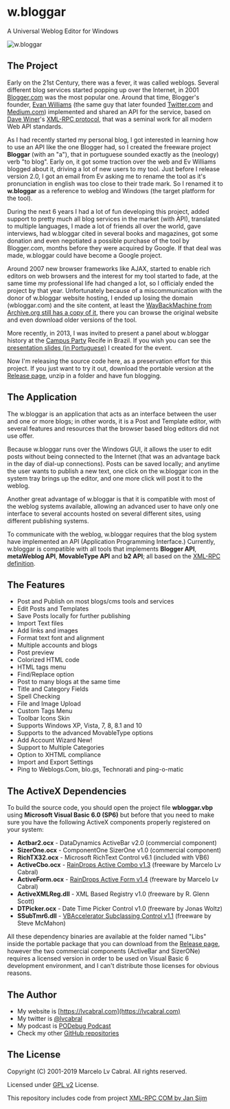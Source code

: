 # w.bloggar

A Universal Weblog Editor for Windows

![w.bloggar](http://lvcabral.com/images/wbloggar-github.gif)

## The Project

Early on the 21st Century, there was a fever, it was called weblogs. Several different blog services started popping up over the Internet, in 2001 [Blogger.com](https://www.blogger.com) was the most popular one. Around that time, Blogger's founder, [Evan Williams](https://twitter.com/ev) (the same guy that later founded [Twitter.com](https://twitter.com) and [Medium.com](https://medium.com)) implemented and shared an API for the service, based on [Dave Winer](https://en.wikipedia.org/wiki/Dave_Winer)'s [XML-RPC protocol](https://en.wikipedia.org/wiki/XML-RPC), that was a seminal work for all modern Web API standards.

As I had recently started my personal blog, I got interested in learning how to use an API like the one Blogger had, so I created the freeware project **Bloggar** (with an "a"), that in portuguese sounded exactly as the (neology) verb "to blog". Early on, it got some traction over the web and Ev Williams blogged about it, driving a lot of new users to my tool. Just before I release version 2.0, I got an email from Ev asking me to rename the tool as it's pronunciation in english was too close to their trade mark. So I renamed it to **w.bloggar** as a reference to weblog and Windows (the target platform for the tool).

During the next 6 years I had a lot of fun developing this project, added support to pretty much all blog services in the market (with API), translated to multiple languages, I made a lot of friends all over the world, gave interviews, had w.bloggar cited in several books and magazines, got some donation and even negotiated a possible purchase of the tool by Blogger.com, months before they were acquired by Google. If that deal was made, w.bloggar could have become a Google project.

Around 2007 new browser frameworks like AJAX, started to enable rich editors on web browsers and the interest for my tool started to fade, at the same time my professional life had changed a lot, so I officialy ended the project by that year. Unfortunately because of a miscommunication with the donor of w.bloggar website hosting, I ended up losing the domain (wbloggar.com) and the site content, at least the [WayBackMachine from Archive.org still has a copy of it](https://web.archive.org/web/20090422082706/http://wbloggar.com/), there you can browse the original website and even download older versions of the tool.

More recently, in 2013, I was invited to present a panel about w.bloggar history at the [Campus Party](https://www.campus-party.org/) Recife in Brazil. If you wish you can see the [presentation slides (in Portuguese)](https://www.slideshare.net/slideshow/embed_code/key/FZk0LfRlmH3etM) I created for the event.

Now I'm releasing the source code here, as a preservation effort for this project. If you just want to try it out, download the portable version at the [Release page](https://github.com/lvcabral/w.bloggar/releases), unzip in a folder and have fun blogging. 

## The Application

The w.bloggar is an application that acts as an interface between the user and one or more blogs; in other words, it is a Post and Template editor, with several features and resources that the browser based blog editors did not use offer.

Because w.bloggar runs over the Windows GUI, it allows the user to edit posts without being connected to the Internet (that was an advantage back in the day of dial-up connections). Posts can be saved locally; and anytime the user wants to publish a new text, one click on the w.bloggar icon in the system tray brings up the editor, and one more click will post it to the weblog.

Another great advantage of w.bloggar is that it is compatible with most of the weblog systems available, allowing an advanced user to have only one interface to several accounts hosted on several different sites, using different publishing systems.

To communicate with the weblog, w.bloggar requires that the blog system have implemented an API (Application Programming Interface.) Currently, w.bloggar is compatible with all tools that implements **Blogger API**, **metaWeblog API**, **MovableType API** and **b2 API**; all based on the [XML-RPC definition](http://xmlrpc.scripting.com/).

## The Features

- Post and Publish on most blogs/cms tools and services
- Edit Posts and Templates
- Save Posts locally for further publishing
- Import Text files
- Add links and images
- Format text font and alignment
- Multiple accounts and blogs
- Post preview
- Colorized HTML code
- HTML tags menu
- Find/Replace option
- Post to many blogs at the same time
- Title and Category Fields
- Spell Checking
- File and Image Upload
- Custom Tags Menu
- Toolbar Icons Skin
- Supports Windows XP, Vista, 7, 8, 8.1 and 10
- Supports to the advanced MovableType options
- Add Account Wizard New!
- Support to Multiple Categories
- Option to XHTML compliance
- Import and Export Settings
- Ping to Weblogs.Com, blo.gs, Technorati and ping-o-matic

## The ActiveX Dependencies

To build the source code, you should open the project file **wbloggar.vbp** using **Microsoft Visual Basic 6.0 (SP6)** but before that you need to make sure you have the following ActiveX components properly registered on your system:

- **Actbar2.ocx** - DataDynamics ActiveBar v2.0 (commercial component)
- **SizerOne.ocx** - ComponentOne SizerOne v1.0 (commercial component)
- **RichTX32.ocx** - Microsoft RichText Control v6.1 (included with VB6)
- **ActiveCbo.ocx** - [RainDrops Active Combo v1.3](https://github.com/lvcabral/ActivePack) (freeware by Marcelo Lv Cabral)
- **ActiveForm.ocx** - [RainDrops Active Form v1.4](https://github.com/lvcabral/ActivePack) (freeware by Marcelo Lv Cabral)
- **ActiveXMLReg.dll** - XML Based Registry v1.0 (freeware by R. Glenn Scott)
- **DTPicker.ocx** - Date Time Picker Control v1.0 (freeware by Jonas Woltz)
- **SSubTmr6.dll** - [VBAccelerator Subclassing Control v1.1](http://www.vbaccelerator.com/codelib/ssubtmr/ssubtmr.htm) (freeware by Steve McMahon)

All these dependency binaries are available at the folder named "Libs" inside the portable package that you can download from the [Release page](https://github.com/lvcabral/w.bloggar/releases), however the two commercial components (ActiveBar and SizerONe) requires a licensed version in order to be used on Visual Basic 6 development environment, and I can't distribute those licenses for obvious reasons.

## The Author

- My website is [https://lvcabral.com](https://lvcabral.com)
- My twitter is [@lvcabral](https://twitter.com/twitter)
- My podcast is [PODebug Podcast](http://podebug.com)
- Check my other [GitHub repositories](https://github.com/lvcabral)

## The License

Copyright (C) 2001-2019 Marcelo Lv Cabral. All rights reserved.

Licensed under [GPL v2](https://github.com/lvcabral/w.bloggar/blob/master/LICENSE) License.

This repository includes code from project [XML-RPC COM by Jan Sijm](https://sourceforge.net/projects/xmlrpccomobj/)
